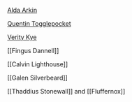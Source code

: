 [Alda Arkin](Alda%20Arkin.md)

[Quentin Togglepocket](Quentin%20Togglepocket)

[Verity Kye](Verity%20Kye)

[[Fingus Dannell]]

[[Calvin Lighthouse]]

[[Galen Silverbeard]]

[[Thaddius Stonewall]] and [[Fluffernox]]